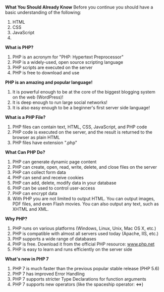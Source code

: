 **What You Should Already Know**
Before you continue you should have a basic understanding of the following:
1.	HTML
2.	CSS
3.	JavaScript
4.	
**What is PHP?**
1.	PHP is an acronym for "PHP: Hypertext Preprocessor"
2.	PHP is a widely-used, open source scripting language
3.	PHP scripts are executed on the server
4.	PHP is free to download and use

**PHP is an amazing and popular language!**
1.	It is powerful enough to be at the core of the biggest blogging system on the web (WordPress)!
2.	It is deep enough to run large social networks!
3.	It is also easy enough to be a beginner's first server side language!

**What is a PHP File?**
1.	PHP files can contain text, HTML, CSS, JavaScript, and PHP code
2.	PHP code is executed on the server, and the result is returned to the browser as plain HTML
3.	PHP files have extension ".php"

**What Can PHP Do?**
1.	PHP can generate dynamic page content
2.	PHP can create, open, read, write, delete, and close files on the server
3.	PHP can collect form data
4.	PHP can send and receive cookies
5.	PHP can add, delete, modify data in your database
6.	PHP can be used to control user-access
7.	PHP can encrypt data
8.	With PHP you are not limited to output HTML. You can output images, PDF files, and even Flash movies. You can also output any text, such as XHTML and XML.

**Why PHP?**
1.	PHP runs on various platforms (Windows, Linux, Unix, Mac OS X, etc.)
2.	PHP is compatible with almost all servers used today (Apache, IIS, etc.)
3.	PHP supports a wide range of databases
4.	PHP is free. Download it from the official PHP resource: www.php.net
5.	PHP is easy to learn and runs efficiently on the server side
   
**What's new in PHP 7**
1.	PHP 7 is much faster than the previous popular stable release (PHP 5.6)
2.	PHP 7 has improved Error Handling
3.	PHP 7 supports stricter Type Declarations for function arguments
4.	PHP 7 supports new operators (like the spaceship operator: <=>)
